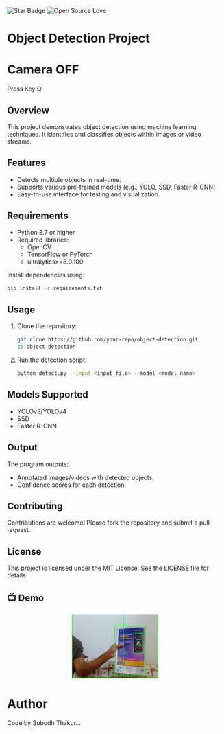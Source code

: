 ![Star Badge](https://img.shields.io/static/v1?label=%F0%9F%8C%9F&message=If%20Useful&style=style=flat&color=BC4E99)
![Open Source Love](https://badges.frapsoft.com/os/v1/open-source.svg?v=103)

# Object Detection Project

# Camera OFF
Press Key Q

## Overview
This project demonstrates object detection using machine learning techniques. It identifies and classifies objects within images or video streams.

## Features
- Detects multiple objects in real-time.
- Supports various pre-trained models (e.g., YOLO, SSD, Faster R-CNN).
- Easy-to-use interface for testing and visualization.

## Requirements
- Python 3.7 or higher
- Required libraries:
    - OpenCV
    - TensorFlow or PyTorch
    - ultralytics>=8.0.100

Install dependencies using:
```bash
pip install -r requirements.txt
```

## Usage
1. Clone the repository:
     ```bash
     git clone https://github.com/your-repo/object-detection.git
     cd object-detection
     ```
2. Run the detection script:
     ```bash
     python detect.py --input <input_file> --model <model_name>
     ```

## Models Supported
- YOLOv3/YOLOv4
- SSD
- Faster R-CNN

## Output
The program outputs:
- Annotated images/videos with detected objects.
- Confidence scores for each detection.

## Contributing
Contributions are welcome! Please fork the repository and submit a pull request.

## License
This project is licensed under the MIT License. See the [LICENSE](LICENSE) file for details.

## 📺 Demo
<p align="center">
<img src="image.png" width=40% height=40%>

# Author

Code by Subodh Thakur...
